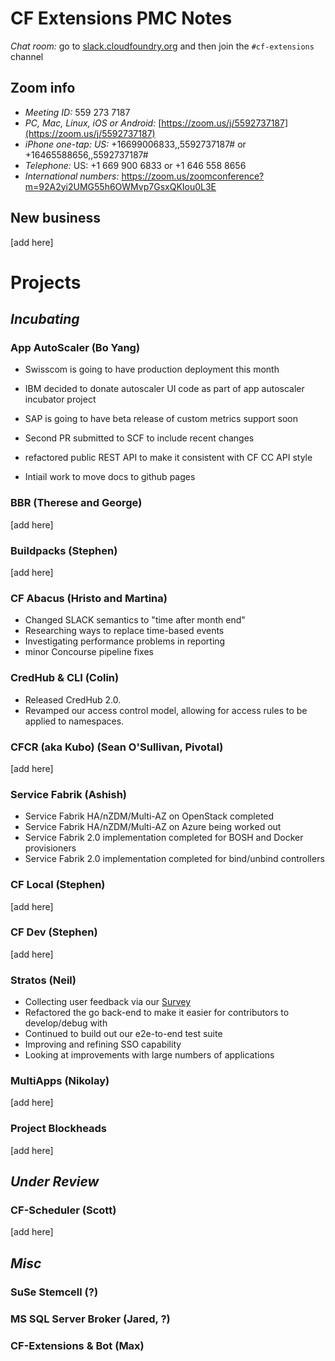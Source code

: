 # CF Extensions PMC Notes

*Chat room:* go to [slack.cloudfoundry.org](https://slack.cloudfoundry.org) and then join the `#cf-extensions` channel

## Zoom info

- *Meeting ID:* 559 273 7187
- *PC, Mac, Linux, iOS or Android:* [https://zoom.us/j/5592737187](https://zoom.us/j/5592737187)
- *iPhone one-tap: US:* +16699006833,,5592737187#  or +16465588656,,5592737187# 
- *Telephone:* US: +1 669 900 6833  or +1 646 558 8656 
- *International numbers:* https://zoom.us/zoomconference?m=92A2yi2UMG55h6OWMvp7GsxQKIou0L3E

## New business

[add here]

# Projects

## _Incubating_

### App AutoScaler (Bo Yang)

- Swisscom is going to have production deployment this month
- IBM decided to donate autoscaler UI code as part of app autoscaler incubator project
- SAP is going to have beta release of custom metrics support soon

- Second PR submitted to SCF to include recent changes
- refactored public REST API to make it consistent with CF CC API style
- Intiail work to move docs to github pages 


### BBR (Therese and George)

[add here]

### Buildpacks (Stephen)

[add here]

### CF Abacus (Hristo and Martina)

* Changed SLACK semantics to "time after month end"
* Researching ways to replace time-based events
* Investigating performance problems in reporting
* minor Concourse pipeline fixes

### CredHub & CLI (Colin)

* Released CredHub 2.0.
* Revamped our access control model, allowing for access rules to be applied to namespaces.

### CFCR (aka Kubo) (Sean O'Sullivan, Pivotal)

[add here]

### Service Fabrik (Ashish)

- Service Fabrik HA/nZDM/Multi-AZ on OpenStack completed
- Service Fabrik HA/nZDM/Multi-AZ on Azure being worked out
- Service Fabrik 2.0 implementation completed for BOSH and Docker provisioners
- Service Fabrik 2.0 implementation completed for bind/unbind controllers

### CF Local (Stephen)

[add here]

### CF Dev (Stephen)

[add here]

### Stratos (Neil)

* Collecting user feedback via our [Survey](https://www.surveymonkey.com/r/2L8XWST)
* Refactored the go back-end to make it easier for contributors to develop/debug with
* Continued to build out our e2e-to-end test suite
* Improving and refining SSO capability
* Looking at improvements with large numbers of applications

### MultiApps (Nikolay)

[add here]

### Project Blockheads

[add here]

## _Under Review_

### CF-Scheduler (Scott)

[add here]

## _Misc_

### SuSe Stemcell (?)
### MS SQL Server Broker (Jared, ?)
### CF-Extensions & Bot (Max)
